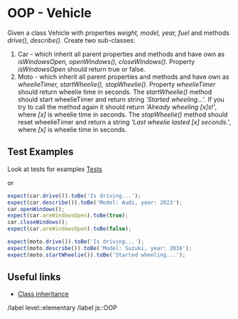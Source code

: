 # OOP - Vehicle

Given a class Vehicle with properties *weight, model, year, fuel* and methods *drive(), describe()*. Create two sub-classes:

1) Car - which inherit all parent properties and methods and have own as *isWindowsOpen, openWindows(), closeWindows()*.
   Property *isWindowsOpen* should return true or false.
2) Moto - which inherit all parent properties and methods and have own as *wheelieTimer, startWheelie(), stopWheelie()*.
   Property *wheelieTimer* should return wheelie time in seconds.
   The *startWheelie()* method should start wheelieTimer and return string *'Started wheeling...'*. If you try to call the method again it should return *'Already wheeling [x]s!'*, where *[x]* is wheelie time in seconds.
   The *stopWheelie()* method should reset wheelieTimer and return a string *'Last wheelie lasted [x] seconds.'*, where *[x]* is wheelie time in seconds.

## Test Examples

Look at tests for examples
[Tests](__tests__/index.test.js)

or

```javascript
expect(car.drive()).toBe('Is driving...');
expect(car.describe()).toBe('Model: Audi, year: 2023');
car.openWindows();
expect(car.areWindowsOpen).toBe(true);
car.closeWindows();
expect(car.areWindowsOpen).toBe(false);

expect(moto.drive()).toBe('Is driving...');
expect(moto.describe()).toBe('Model: Suzuki, year: 2016');
expect(moto.startWheelie()).toBe('Started wheeling...');
```

## Useful links

- [Class inheritance](https://javascript.info/class-inheritance)

<!-- Don't forget about labels. Example: -->
/label level::elementary
/label js::OOP
